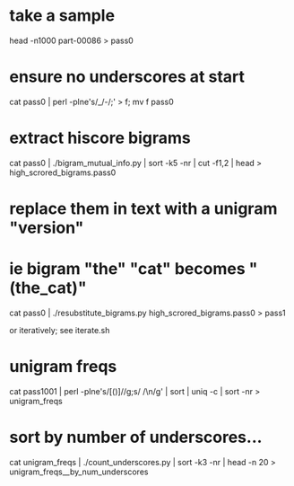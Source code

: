 # take a sample
head -n1000 part-00086 > pass0

# ensure no underscores at start
cat pass0 | perl -plne's/_/-/;' > f; mv f pass0

# extract hiscore bigrams
cat pass0 | ./bigram_mutual_info.py | sort -k5 -nr | cut -f1,2 | head > high_scrored_bigrams.pass0

# replace them in text with a unigram "version"
# ie bigram "the" "cat" becomes "(the_cat)"
cat pass0 | ./resubstitute_bigrams.py high_scrored_bigrams.pass0 > pass1
 
or iteratively; see iterate.sh

# unigram freqs
cat pass1001 | perl -plne's/[\(\)]//g;s/ /\n/g' | sort | uniq -c | sort -nr > unigram_freqs

# sort by number of underscores...
cat unigram_freqs | ./count_underscores.py | sort -k3 -nr | head -n 20 > unigram_freqs__by_num_underscores
